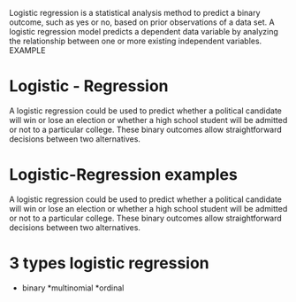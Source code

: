 Logistic regression is a statistical analysis method to predict a binary outcome, such as yes or no, based on prior observations of a data set. A logistic regression model predicts a dependent data variable by analyzing the relationship between one or more existing independent variables.
EXAMPLE 
# Logistic - Regression
 A logistic regression could be used to predict whether a political candidate will win or lose an election or whether a high school student will be admitted or not to a particular college. These binary outcomes allow straightforward decisions between two alternatives.
 
 
# Logistic-Regression examples

A logistic regression could be used to predict whether a political candidate will win or lose an election or whether a high school student will be admitted or not to a particular college. These binary outcomes allow straightforward decisions between two alternatives.

# 3 types logistic regression

* binary
*multinomial
*ordinal
